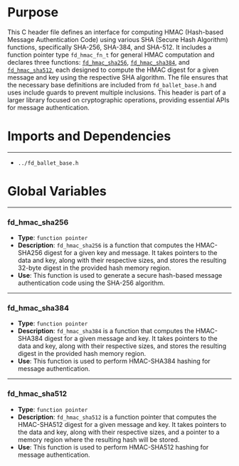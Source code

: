 # Purpose
This C header file defines an interface for computing HMAC (Hash-based Message Authentication Code) using various SHA (Secure Hash Algorithm) functions, specifically SHA-256, SHA-384, and SHA-512. It includes a function pointer type `fd_hmac_fn_t` for general HMAC computation and declares three functions: [`fd_hmac_sha256`](#fd_hmac_sha256), [`fd_hmac_sha384`](#fd_hmac_sha384), and [`fd_hmac_sha512`](#fd_hmac_sha512), each designed to compute the HMAC digest for a given message and key using the respective SHA algorithm. The file ensures that the necessary base definitions are included from `fd_ballet_base.h` and uses include guards to prevent multiple inclusions. This header is part of a larger library focused on cryptographic operations, providing essential APIs for message authentication.
# Imports and Dependencies

---
- `../fd_ballet_base.h`


# Global Variables

---
### fd\_hmac\_sha256
- **Type**: `function pointer`
- **Description**: `fd_hmac_sha256` is a function that computes the HMAC-SHA256 digest for a given key and message. It takes pointers to the data and key, along with their respective sizes, and stores the resulting 32-byte digest in the provided hash memory region.
- **Use**: This function is used to generate a secure hash-based message authentication code using the SHA-256 algorithm.


---
### fd\_hmac\_sha384
- **Type**: `function pointer`
- **Description**: `fd_hmac_sha384` is a function that computes the HMAC-SHA384 digest for a given message and key. It takes pointers to the data and key, along with their respective sizes, and stores the resulting digest in the provided hash memory region.
- **Use**: This function is used to perform HMAC-SHA384 hashing for message authentication.


---
### fd\_hmac\_sha512
- **Type**: `function pointer`
- **Description**: `fd_hmac_sha512` is a function pointer that computes the HMAC-SHA512 digest for a given message and key. It takes pointers to the data and key, along with their respective sizes, and a pointer to a memory region where the resulting hash will be stored.
- **Use**: This function is used to perform HMAC-SHA512 hashing for message authentication.


